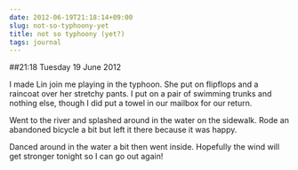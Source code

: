 ```yaml
---
date: 2012-06-19T21:18:14+09:00
slug: not-so-typhoony-yet
title: not so typhoony (yet?)
tags: journal
---
```


##21:18 Tuesday 19 June 2012

I made Lin join me playing in the typhoon.  She put on flipflops and a raincoat over her stretchy pants.  I put on a pair of swimming trunks and nothing else, though I did put a towel in our mailbox for our return.

 

Went to the river and splashed around in the water on the sidewalk.  Rode an abandoned bicycle a bit but left it there because it was happy.

 

Danced around in the water a bit then went inside.  Hopefully the wind will get stronger tonight so I can go out again!

 
